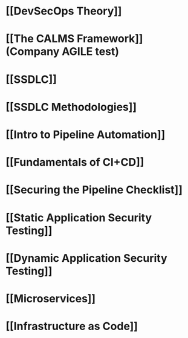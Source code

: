 # [[DevSecOps Theory]]
# [[The CALMS Framework]] (Company AGILE test)
# [[SSDLC]]

# [[SSDLC Methodologies]]
# [[Intro to Pipeline Automation]]
# [[Fundamentals of CI+CD]]
# [[Securing the Pipeline Checklist]]
# [[Static Application Security Testing]]
# [[Dynamic Application Security Testing]]
# [[Microservices]]
# [[Infrastructure as Code]]
